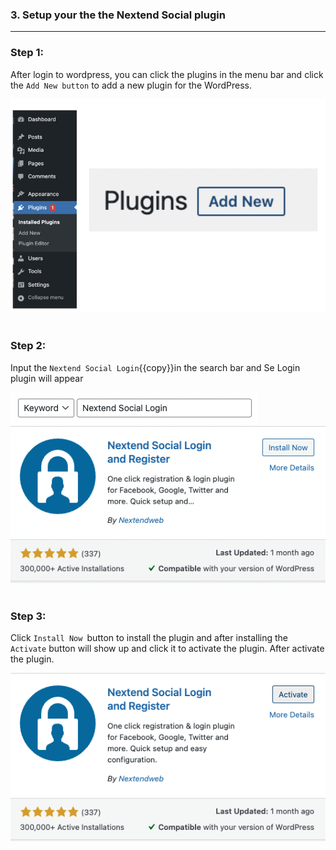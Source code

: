### 3. Setup your the the Nextend Social plugin
---
### **Step 1:** 
After login to wordpress, you can click the plugins in the menu bar and click the `Add New button` to add a new plugin for the WordPress.

![Image](./assets/2FA_WordpressLeftBar.png)
<br></br>
### **Step 2:**
Input the `Nextend Social Login`{{copy}}in the search bar and Se Login plugin will appear

![Image](./assets/SearchPlugin.png)
![Image](./assets/NextendSocialLoginPlugin.png)
<br></br>

### **Step 3:**
Click `Install Now `button to install the plugin and after installing the `Activate` button will show up and click it to activate the plugin. After activate the plugin.

![Image](./assets/Activate.png)